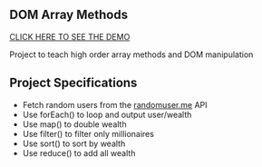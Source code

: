 ## DOM Array Methods

[CLICK HERE TO SEE THE DEMO](https://dom-array-methods.netlify.app/)

Project to teach high order array methods and DOM manipulation

## Project Specifications

- Fetch random users from the [randomuser.me](https://randomuser.me) API
- Use forEach() to loop and output user/wealth
- Use map() to double wealth
- Use filter() to filter only millionaires
- Use sort() to sort by wealth
- Use reduce() to add all wealth
